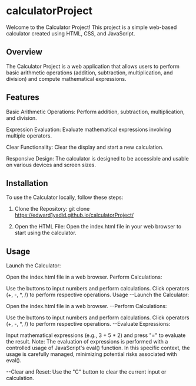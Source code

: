 # calculatorProject

Welcome to the Calculator Project! This project is a simple web-based calculator created using HTML, CSS, and JavaScript.

## Overview

The Calculator Project is a web application that allows users to perform basic arithmetic operations (addition, subtraction, multiplication, and division) and compute mathematical expressions.

## Features
Basic Arithmetic Operations:
Perform addition, subtraction, multiplication, and division.

Expression Evaluation:
Evaluate mathematical expressions involving multiple operators.

Clear Functionality:
Clear the display and start a new calculation.

Responsive Design:
The calculator is designed to be accessible and usable on various devices and screen sizes.

## Installation

To use the Calculator locally, follow these steps:

1. Clone the Repository:
git clone https://edward1yadid.github.io/calculatorProject/

2. Open the HTML File:
   Open the index.html file in your web browser to start using the calculator.

## Usage
Launch the Calculator:

Open the index.html file in a web browser.
Perform Calculations:

Use the buttons to input numbers and perform calculations.
Click operators (+, -, *, /) to perform respective operations.
Usage
--Launch the Calculator:

Open the index.html file in a web browser.
--Perform Calculations:

Use the buttons to input numbers and perform calculations.
Click operators (+, -, *, /) to perform respective operations.
--Evaluate Expressions:

Input mathematical expressions (e.g., 3 + 5 * 2) and press "=" to evaluate the result.
Note: The evaluation of expressions is performed with a controlled usage of JavaScript's eval() function. In this specific context, the usage is carefully managed, minimizing potential risks associated with eval().

--Clear and Reset:
Use the "C" button to clear the current input or calculation.

